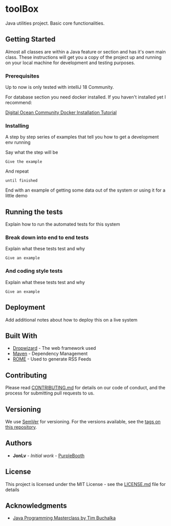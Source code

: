 # toolBox

Java utilities project. Basic core functionalities.

## Getting Started

Almost all classes are within a Java feature or section and has it's own main class. These instructions will get you a copy of the project up and running on your local machine for development and testing purposes. 

### Prerequisites

Up to now is only tested with intelliJ 18 Community.

For database section you need docker installed. If you haven't installed yet I recommend:

[Digital Ocean Community Docker Installation Tutorial](https://www.digitalocean.com/community/tutorials/how-to-install-and-use-docker-on-ubuntu-16-04#step-1-%E2%80%94-installing-docker)

### Installing

A step by step series of examples that tell you how to get a development env running

Say what the step will be

```
Give the example
```

And repeat

```
until finished
```

End with an example of getting some data out of the system or using it for a little demo

## Running the tests

Explain how to run the automated tests for this system

### Break down into end to end tests

Explain what these tests test and why

```
Give an example
```

### And coding style tests

Explain what these tests test and why

```
Give an example
```

## Deployment

Add additional notes about how to deploy this on a live system

## Built With

* [Dropwizard](http://www.dropwizard.io/1.0.2/docs/) - The web framework used
* [Maven](https://maven.apache.org/) - Dependency Management
* [ROME](https://rometools.github.io/rome/) - Used to generate RSS Feeds

## Contributing

Please read [CONTRIBUTING.md](https://gist.github.com/PurpleBooth/b24679402957c63ec426) for details on our code of conduct, and the process for submitting pull requests to us.

## Versioning

We use [SemVer](http://semver.org/) for versioning. For the versions available, see the [tags on this repository](https://github.com/your/project/tags). 

## Authors

* **JonLv** - *Initial work* - [PurpleBooth](https://github.com/PurpleBooth)

## License

This project is licensed under the MIT License - see the [LICENSE.md](LICENSE.md) file for details

## Acknowledgments

* [Java Programming Masterclass by Tim Buchalka](https://www.udemy.com/java-the-complete-java-developer-course/)

